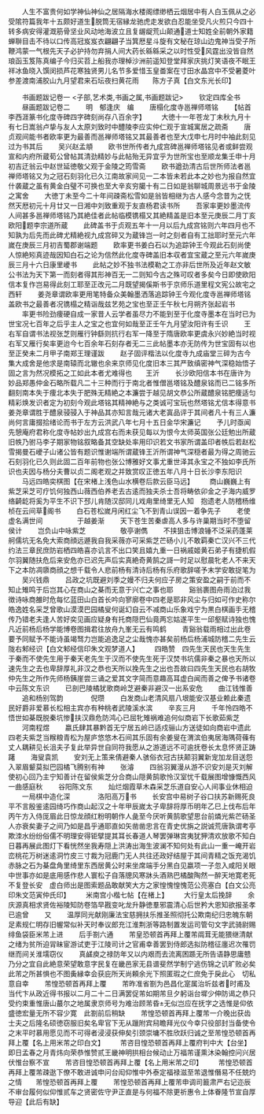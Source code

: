 <!-- { "loadSidebar": true } -->
　　人生不富贵何如学神仙神仙之居隔海水楼阁缥缈栖云烟居中有人白玉佩从之必受隂符篇我年十五颇好道生脱筒无宿縁龙驰虎走发欲白忍能坐受凡火煎只今四十转多病安得灌溉筋骨坚业风动地海波立且复龌龊荒山颠通道士知姓全前朝外家籍蝉聨目击不待以口传高冠岌岌衣翩翩子当箕厯星斗旋有文秘在琼山边鬼神当受子所鞭鸿蒙一气根先天子必护持勿弃捐人间大药长緜緜采之以时性受风霆出没皆自然琅函玉笈陈真编子今归买苕上船我亦理棹沙洲前遥知登堂拜家庆挑灯笑语夜不眠王祥冰鱼晓入馔闵损芦花寒独贤男儿名节多爱惜玉皇畨案在寸田水晶宫中不受暑菱叶参差渡南浦胶山九月望君来石坛夜扫黄花雨　　陈方子真【白文东光长印】












　　书画题跋记卷一
<子部,艺术类,书画之属,书画题跋记>
　　钦定四库全书
　　昼画题跋记卷二
　　明　郁逢庆　编
　　唐榻化度寺邕禅师塔铭
　　【帖首李西涯篆书化度寺碑四字碑刻尚存八百余字】
　　大徳十一年苍龙丁未秋九月十有七日嵩翁卢挚与友人太原刘致时中醴陵李应实仲仁观于宣城寓居之疏斋
　　唐贞观间能书者欧率更为最善而邕禅师塔铭又其最善者也至大戊申七月时中袖此刻见过为书其后
　　吴兴赵孟頫
　　欧书世所传者九成宫碑邕禅师塔铭见者或鲜尝观宣和内府所蔵荀公曾帖其清劲精妙与此帖殆无异宜乎为世所宝也至顺龙集壬申十月初吉迂翁云中赵世延徳敬父观于金陵之筠雪斋
　　欧书遒劲清古后世所师法者邕禅师塔铭又为之冠石刻羽化已久江南故家间见一二本皆未若此本之妙也为报自然宜什袭蔵之虽有黄金白璧不可换也至大辛亥穷臈十有二日如是翁聊城周景远书于金陵之寓舍
　　大徳丁未至今二十年间疎斋松雪如是翁皆相继为古人感今念昔为之怃然天厯初元十月廿又一日湘中刘致重观于友直杨君读书所
　　吾家率更妙墨流传人间甚多邕禅师塔铭乃其絶佳者此帖临模镌榻又其絶精盖是旧本至元庚辰二月丁亥欧阳题李宗道所蔵
　　此碑盖书于贞观五年十一月以后九成宫铭则六年四月也不知孰为后先而此碑尤精絶视九成宫碎又为蔵锋岂一时之刻者自有工拙耶时至元六年嵗在庚辰三月初吉蜀郡谢端题
　　欧率更书姜白石以为追踪钟王今观此石刻尚使人惊絶矧真迹哉因知白石之论为信然此化度寺碑盖旧本収者宜宝蔵之至元六年嵗庚辰三月十六日康里巙书
　　此帖之妙不独书法模勒之工亦非后世所及近年赵文敏公书法为天下第一而刻者得其形神百无一二则知今古之殊可叹者多矣今日即使欧阳信本复作岂易得此刻工耶至正改元二月既望揭傒斯书于京师乐道里程文宪公故宅之西轩
　　姜尧章谓欧率更用笔特备众美翰墨洒落追踪钟王今观化度寺邕禅师塔铭盖欧书之最善者况镌榻之精诣哉兹艺苑之宝也至正壬午秋七月朔齐张起岩书
　　率更书险劲痩硬自成一家昔人云学者虽尽力不能到至于化度寺墨本在当时已为世宝况七百年之后乎主人之宝之也宜何如哉至正壬午九月望汝阳许有壬识
　　王右军自谓书法视张芝则雁行钟繇则抗行右军一降至于隋唐欧率更虞永兴妙絶当时视右军又雁行矣率更迨今七百余年石刻存者无二三此帖墨本亦无防传为世宝固有以也至正癸未二月甲子南郑王理谨跋
　　赵子固评楷法以化度寺九成庙堂三碎为古今集大成舍是他求是南辕而北辙也余来京师见化度旧本三其严致缜密神气深稳始悟子固之言为然况模拓之工如此本者尤难得也　　王沂
　　长沙欧阳信本书在唐许为妙品郑愚仲金石略所载凡二十三种而行于南北者惟僧邕塔铭及醴泉铭而已二铭多所翻刻南本失于痩北本失于肥殊无精絶之本濂尝于越见胡文恭公所蔵醴泉铭肥痩适匀精彩焕发识者定为初刻今观此塔铭其精神絶与之类诚可宝玩也然塔铭尤信本得意书姜尧章谓胜于醴泉骎骎入于神品其亦知言哉元诸大老寘品评于其间者凡十有三人濂尚何言庸掇拾绪论而书于左方云洪武八年七月十五日金华宋濂记
　　予儿时亟闻先憩庵府君称化度寺帖妙出九成宫右而未获见每以为恨今太师英国张公廷勉出所蔵旧帙乃驸马李子期家物铭叙略备其空缺处率用印识若文书家所谓盖印者帙后若赵松雪揭曼石巙子山诸公皆有题识惟谢端所谓蔵锋王沂所谓神气深穏者最为得之周驰云石刻羽化已久则此固二百年前物也张公博雅好文事尤重世泽其永宝之不独如李氏所识也夫因与杨分夫曹以贞二阁老观之并致赏叹正徳五年八月十日长沙李东阳识
　　马远四皓奕棋图【在宋楮上浅色山水横卷后款云臣马远】
　　商山巍巍上有紫芝采芝可疗饥何独西山薇西伯养老去古逺而独夫杀士吾将畴依卯金之子海内威罗络齮龁将奚为平生不识下邳儿肯随汉邸同儿戏甪里绮里无人知　抱遗老人防稽杨维桢在云间草阁书
　　白石苍松嵗月闲红尘飞不到青山误因一着争先子
　　老使虚名满世间　　　　　于越姜渐
　　天下苍生苦秦虐高人多与许巢期当时不堕留侯计
　　岂负山中咏紫芝　　　　　敬亭谢儁
　　不挟狙击博浪锤不泛采药蓬莱舸儒坑无名免大索商顔远遯我自我采薇亦可采紫芝芒砀小儿不敢羁秦亡汉兴不三代约法三章民庶防岩栖四皓喜亦讥言不出口笑且嬉九重一日祸戚姬黄石弟子有捷机假尔羽翼随扶危后来安危亦已迟先声后实真絶奇黄鹄之謌一时足以慰晨牝老人不来天下之本防凋隳商顔之想千载令人悲前杨有清诗后杨有乐府歌辞嗟予末学安敢捉笔为
　　吴兴钱鼎
　　吕政之坑既避刘季之嫚不归夫何应子房之策安盈之嗣于前而不知止雉鸣于后岂其心在商山之棊而无意于兴亡之事也耶
　　谿翁裹图舟雨泊过我徴诗咏商雒时危每忆蓝田山白首长吟向寥廓卷中四老是耶非风尘与归如可作史称尔皓逸姓名采芝曾歌山漠漠巴园橘叟何诞幻自云不减商山乐象戏宁为黒白棋画手无稽传乃错老夫逢人苦好奕见画应疑身有托商隠巴仙竟两忘姑遂平生一邱壑赋诗独也愧凡近前杨后杨学能博卷图揖君往放舟九峯无云有鸣鹤
　　青谿翁载雨相过出此卷要予同赋予不能诗虽竭驽力岂能追逸足之尘哉愧亦甚矣前杨后杨浦城防稽二先生云陇右邾经识【白文邾经信印朱文观梦道人】
　　四皓赞　四先生天民也天生先生于秦而不使先生用于秦天老先生于汉而不使先生死于汉焚书坑儒非秦之暴也天所以速先生之去也卑辞厚礼非汉之恭也天所以挽先生之出也吾故曰四先生天民也右胡牧仲先生之所作先师杨銕崖尝三诵之爱其文字简而意趣高耳虚白闻而善之俾予书诸卷中云陈文东识
　　已剖巴陵橘犹歌商岭芝避秦非避汉一出系安危
　　曲江钱惟善
　　追和杨别驾韵　　　　倪瓒
　　白发商山老清风扇八垠能安汉基业赖此秦遗民好爵非爱慕长松相主宾亦有种桃者武陵溪水滨
　　辛亥三月
　　千年怜四皓不悟世如棊既脱秦坑惨扶汉鼎危防鸿心已屈牝雉祸难追何似商岩下长歌茹紫芝
　　河南程煜
　　嬴氏肆其暴黔首无宁居五岭已适戍骊山方送徒如向商岩中遗此四老夫紫芝当糇粮青松为屋庐悠悠木石间其乐固有余姜叟在渭滨伯夷居海隅荷蓧有丈人耦耕见长沮夫子复此举异世自同符我愿从之游道远不可逾抚卷长太息怀贤正踌躇
　　海叟袁凯
　　安刘无上策来倩避秦人骇俗衣冠古扶颠羽翼新宠加龙目送怨入翠眉颦莫拟巴园橘飞腾别有神
　　张濬
　　四翁羽翼漫从游不识安刘是灭刘解使初心回乃主宁知善计在留侯紫芝分合商山隠黄鹄歌怜汉室忧千载展图增慷慨西风一曲感庭秋
　　谷阳陈文东
　　灿烂烟霞草木森采芝乐道自安心人间事业休相迫
　　一局棋中造化深　　　　洛阳高万书
　　长安宫中易树子谷口扶苏新赐死良平不言殷鉴逺园绮巧作商山起汉之十年甲辰嵗太子卑辞将厚币明年乙巳上伐布后年丙午方入侍厐眉此日惊龙顔红粉明朝作人彘至今厌听黄鹄歌望思台前燐光紫芒砀圣人亦衰矣妻子之间乃如是昌乎通耶直如矢凿凿忠言在青史优旃之説诚荒唐孰谓考亭欺洓水纷纷俗儒不明理安得钜擘提其耳长春道人琴罢弹琳宫夷犹狎清欢放歌不知白日暮再展此图灯下看恍然坐我寿隠上洪涛出海生波澜不知何处有此山一重一崦开岩峦桃花万树迷逺洞竹皮三寸裁为冠鹿门无人共往还政好结屋于其间青精之饭充渴饥赤脉之石为棊盘角里绮里东西居黄公时来坐席端手分黑白见嬴项一子忽入咸阳关眼中世事亦如是底用感作悲人寰松子自落牕风寒牀头酒熟巴橘酸陶然一醉天地寛老死不复登长安　虚白师出是图索题品敢献笑大方之家惶愧惶愧范公亮塞白【白文公亮印朱文范寅仲氏印】
　　米南宫小楷七帖【在楮上】
　　大行皇太后挽辞
　　余庆源真相求贤佐裕陵知防卷箔早戡变叱龙升静徳羣邪震清心后世矜大恩知欲报圣孝已逾曾
　　又
　　温厚同光献刚廉法宝慈拥扶乐推圣照彻托公欺南纪归忠魄东朝足素规仁明存旧幄常似补天时奉议郎充江淮荆浙等路制置发运司管句文字武骑尉赐绯鱼袋臣米芾上进
　　后手劄六通
　　芾皇恐顿首再拜上覆芾阘茸无能猥继清献之绪为贫所迫冐昧宦游试吏于江陵司计之官甫幸善罢到侍郎选拟防稽征廛迟次罹罚继而间关淮壖窃仪
　　真鹾庾之禄防年又以内艰而去流离困踬无所告语静思庸戆乃分之宜自此絶意荣望敢意字民复在畿邑家无县谱斐然学制宁逃伤锦之讥旷败必矣此芾之所甚惧也不图夤縁幸会获庇所天尚頼余光下照匿瑕之仁庶免于戾此心　切私意自幸
　　芾惶恐顿首再拜上覆
　　芾昨准省劄为邑昌化寔属治圻兹者时甫及当代卞从政近得书报以二月二十二日满罢促芾如期芾旦夕躬诣台墀少伸防谒之恭只受约束重惟唐山蕞尔之地属隶京师号为难治顾芾昏无似岂应在抚字之选惟是仰依盛徳宏量无所不容少寛　此劄前后稍缺
　　芾惶恐顿首再拜上覆芾一介晚出获齿士夫之后隆名硕徳窃服旧矣名卑官下无从躐附宾舄瞻拜光仪今幸只役部封当备使令之末平时慕用愿见而不可得者浸浸获伸矣引颈崇墉不胜欣跃归诚之至芾惶恐顿首再拜上覆【名上用米芾之印白文】
　　芾咨目惶恐顿首再拜上覆府判中大【台坐】即日孟春之月青炜向荣恭惟赞贰王畿神明拱相台候动止万福芾谨熏沐染翰控问兴居伏惟台察不宣
　　芾咨目惶恐顿首再拜上覆【名上用米芾之印】
　　芾惶恐顿首再拜上覆芾疎逖下僚不敢进诚申问台闳仰惟中外泰定福禄滋至芾退惟僭易不任兢灼之情　　芾惶恐顿首再拜上覆
　　芾惶恐顿首再拜上覆芾申调司籖肃严右记迩辰不审台履何似仰惟贰车之贤密佐守尹正直是与何福不除更祈惠令上体眷隆节宣自厚导迎【此后有缺】
